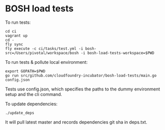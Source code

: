 # BOSH load tests

To run tests:

```
cd ci
vagrant up
cd -
fly sync
fly execute -c ci/tasks/test.yml -i bosh-src=/Users/pivotal/workspace/bosh -i bosh-load-tests-workspace=$PWD
```

To run tests & pollute local environment:

```
export GOPATH=$PWD
go run src/github.com/cloudfoundry-incubator/bosh-load-tests/main.go config.json
```

Tests use config.json, which specifies the paths to the dummy environment setup and the cli command.

To update dependencies:

```
./update_deps
```

It will pull latest master and records dependencies git sha in deps.txt.